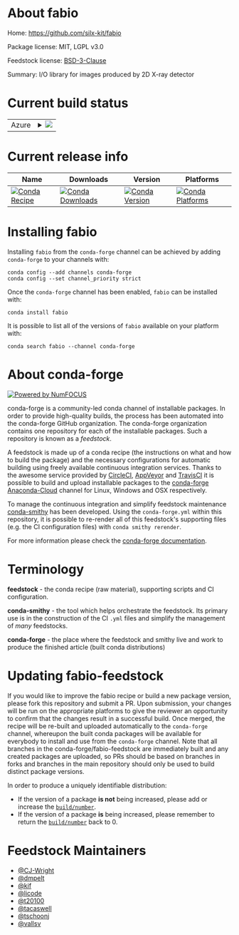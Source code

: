 About fabio
===========

Home: https://github.com/silx-kit/fabio

Package license: MIT, LGPL v3.0

Feedstock license: [BSD-3-Clause](https://github.com/conda-forge/fabio-feedstock/blob/master/LICENSE.txt)

Summary: I/O library for images produced by 2D X-ray detector

Current build status
====================


<table>
    
  <tr>
    <td>Azure</td>
    <td>
      <details>
        <summary>
          <a href="https://dev.azure.com/conda-forge/feedstock-builds/_build/latest?definitionId=281&branchName=master">
            <img src="https://dev.azure.com/conda-forge/feedstock-builds/_apis/build/status/fabio-feedstock?branchName=master">
          </a>
        </summary>
        <table>
          <thead><tr><th>Variant</th><th>Status</th></tr></thead>
          <tbody><tr>
              <td>linux_64_numpy1.17python3.6.____cpython</td>
              <td>
                <a href="https://dev.azure.com/conda-forge/feedstock-builds/_build/latest?definitionId=281&branchName=master">
                  <img src="https://dev.azure.com/conda-forge/feedstock-builds/_apis/build/status/fabio-feedstock?branchName=master&jobName=linux&configuration=linux_64_numpy1.17python3.6.____cpython" alt="variant">
                </a>
              </td>
            </tr><tr>
              <td>linux_64_numpy1.17python3.7.____cpython</td>
              <td>
                <a href="https://dev.azure.com/conda-forge/feedstock-builds/_build/latest?definitionId=281&branchName=master">
                  <img src="https://dev.azure.com/conda-forge/feedstock-builds/_apis/build/status/fabio-feedstock?branchName=master&jobName=linux&configuration=linux_64_numpy1.17python3.7.____cpython" alt="variant">
                </a>
              </td>
            </tr><tr>
              <td>linux_64_numpy1.17python3.8.____cpython</td>
              <td>
                <a href="https://dev.azure.com/conda-forge/feedstock-builds/_build/latest?definitionId=281&branchName=master">
                  <img src="https://dev.azure.com/conda-forge/feedstock-builds/_apis/build/status/fabio-feedstock?branchName=master&jobName=linux&configuration=linux_64_numpy1.17python3.8.____cpython" alt="variant">
                </a>
              </td>
            </tr><tr>
              <td>linux_64_numpy1.19python3.7.____73_pypy</td>
              <td>
                <a href="https://dev.azure.com/conda-forge/feedstock-builds/_build/latest?definitionId=281&branchName=master">
                  <img src="https://dev.azure.com/conda-forge/feedstock-builds/_apis/build/status/fabio-feedstock?branchName=master&jobName=linux&configuration=linux_64_numpy1.19python3.7.____73_pypy" alt="variant">
                </a>
              </td>
            </tr><tr>
              <td>linux_64_numpy1.19python3.9.____cpython</td>
              <td>
                <a href="https://dev.azure.com/conda-forge/feedstock-builds/_build/latest?definitionId=281&branchName=master">
                  <img src="https://dev.azure.com/conda-forge/feedstock-builds/_apis/build/status/fabio-feedstock?branchName=master&jobName=linux&configuration=linux_64_numpy1.19python3.9.____cpython" alt="variant">
                </a>
              </td>
            </tr><tr>
              <td>linux_ppc64le_numpy1.17python3.6.____cpython</td>
              <td>
                <a href="https://dev.azure.com/conda-forge/feedstock-builds/_build/latest?definitionId=281&branchName=master">
                  <img src="https://dev.azure.com/conda-forge/feedstock-builds/_apis/build/status/fabio-feedstock?branchName=master&jobName=linux&configuration=linux_ppc64le_numpy1.17python3.6.____cpython" alt="variant">
                </a>
              </td>
            </tr><tr>
              <td>linux_ppc64le_numpy1.17python3.7.____cpython</td>
              <td>
                <a href="https://dev.azure.com/conda-forge/feedstock-builds/_build/latest?definitionId=281&branchName=master">
                  <img src="https://dev.azure.com/conda-forge/feedstock-builds/_apis/build/status/fabio-feedstock?branchName=master&jobName=linux&configuration=linux_ppc64le_numpy1.17python3.7.____cpython" alt="variant">
                </a>
              </td>
            </tr><tr>
              <td>linux_ppc64le_numpy1.17python3.8.____cpython</td>
              <td>
                <a href="https://dev.azure.com/conda-forge/feedstock-builds/_build/latest?definitionId=281&branchName=master">
                  <img src="https://dev.azure.com/conda-forge/feedstock-builds/_apis/build/status/fabio-feedstock?branchName=master&jobName=linux&configuration=linux_ppc64le_numpy1.17python3.8.____cpython" alt="variant">
                </a>
              </td>
            </tr><tr>
              <td>linux_ppc64le_numpy1.19python3.7.____73_pypy</td>
              <td>
                <a href="https://dev.azure.com/conda-forge/feedstock-builds/_build/latest?definitionId=281&branchName=master">
                  <img src="https://dev.azure.com/conda-forge/feedstock-builds/_apis/build/status/fabio-feedstock?branchName=master&jobName=linux&configuration=linux_ppc64le_numpy1.19python3.7.____73_pypy" alt="variant">
                </a>
              </td>
            </tr><tr>
              <td>linux_ppc64le_numpy1.19python3.9.____cpython</td>
              <td>
                <a href="https://dev.azure.com/conda-forge/feedstock-builds/_build/latest?definitionId=281&branchName=master">
                  <img src="https://dev.azure.com/conda-forge/feedstock-builds/_apis/build/status/fabio-feedstock?branchName=master&jobName=linux&configuration=linux_ppc64le_numpy1.19python3.9.____cpython" alt="variant">
                </a>
              </td>
            </tr><tr>
              <td>osx_64_numpy1.17python3.6.____cpython</td>
              <td>
                <a href="https://dev.azure.com/conda-forge/feedstock-builds/_build/latest?definitionId=281&branchName=master">
                  <img src="https://dev.azure.com/conda-forge/feedstock-builds/_apis/build/status/fabio-feedstock?branchName=master&jobName=osx&configuration=osx_64_numpy1.17python3.6.____cpython" alt="variant">
                </a>
              </td>
            </tr><tr>
              <td>osx_64_numpy1.17python3.7.____cpython</td>
              <td>
                <a href="https://dev.azure.com/conda-forge/feedstock-builds/_build/latest?definitionId=281&branchName=master">
                  <img src="https://dev.azure.com/conda-forge/feedstock-builds/_apis/build/status/fabio-feedstock?branchName=master&jobName=osx&configuration=osx_64_numpy1.17python3.7.____cpython" alt="variant">
                </a>
              </td>
            </tr><tr>
              <td>osx_64_numpy1.17python3.8.____cpython</td>
              <td>
                <a href="https://dev.azure.com/conda-forge/feedstock-builds/_build/latest?definitionId=281&branchName=master">
                  <img src="https://dev.azure.com/conda-forge/feedstock-builds/_apis/build/status/fabio-feedstock?branchName=master&jobName=osx&configuration=osx_64_numpy1.17python3.8.____cpython" alt="variant">
                </a>
              </td>
            </tr><tr>
              <td>osx_64_numpy1.19python3.7.____73_pypy</td>
              <td>
                <a href="https://dev.azure.com/conda-forge/feedstock-builds/_build/latest?definitionId=281&branchName=master">
                  <img src="https://dev.azure.com/conda-forge/feedstock-builds/_apis/build/status/fabio-feedstock?branchName=master&jobName=osx&configuration=osx_64_numpy1.19python3.7.____73_pypy" alt="variant">
                </a>
              </td>
            </tr><tr>
              <td>osx_64_numpy1.19python3.9.____cpython</td>
              <td>
                <a href="https://dev.azure.com/conda-forge/feedstock-builds/_build/latest?definitionId=281&branchName=master">
                  <img src="https://dev.azure.com/conda-forge/feedstock-builds/_apis/build/status/fabio-feedstock?branchName=master&jobName=osx&configuration=osx_64_numpy1.19python3.9.____cpython" alt="variant">
                </a>
              </td>
            </tr><tr>
              <td>win_64_numpy1.17python3.6.____cpython</td>
              <td>
                <a href="https://dev.azure.com/conda-forge/feedstock-builds/_build/latest?definitionId=281&branchName=master">
                  <img src="https://dev.azure.com/conda-forge/feedstock-builds/_apis/build/status/fabio-feedstock?branchName=master&jobName=win&configuration=win_64_numpy1.17python3.6.____cpython" alt="variant">
                </a>
              </td>
            </tr><tr>
              <td>win_64_numpy1.17python3.7.____cpython</td>
              <td>
                <a href="https://dev.azure.com/conda-forge/feedstock-builds/_build/latest?definitionId=281&branchName=master">
                  <img src="https://dev.azure.com/conda-forge/feedstock-builds/_apis/build/status/fabio-feedstock?branchName=master&jobName=win&configuration=win_64_numpy1.17python3.7.____cpython" alt="variant">
                </a>
              </td>
            </tr><tr>
              <td>win_64_numpy1.17python3.8.____cpython</td>
              <td>
                <a href="https://dev.azure.com/conda-forge/feedstock-builds/_build/latest?definitionId=281&branchName=master">
                  <img src="https://dev.azure.com/conda-forge/feedstock-builds/_apis/build/status/fabio-feedstock?branchName=master&jobName=win&configuration=win_64_numpy1.17python3.8.____cpython" alt="variant">
                </a>
              </td>
            </tr><tr>
              <td>win_64_numpy1.19python3.9.____cpython</td>
              <td>
                <a href="https://dev.azure.com/conda-forge/feedstock-builds/_build/latest?definitionId=281&branchName=master">
                  <img src="https://dev.azure.com/conda-forge/feedstock-builds/_apis/build/status/fabio-feedstock?branchName=master&jobName=win&configuration=win_64_numpy1.19python3.9.____cpython" alt="variant">
                </a>
              </td>
            </tr>
          </tbody>
        </table>
      </details>
    </td>
  </tr>
</table>

Current release info
====================

| Name | Downloads | Version | Platforms |
| --- | --- | --- | --- |
| [![Conda Recipe](https://img.shields.io/badge/recipe-fabio-green.svg)](https://anaconda.org/conda-forge/fabio) | [![Conda Downloads](https://img.shields.io/conda/dn/conda-forge/fabio.svg)](https://anaconda.org/conda-forge/fabio) | [![Conda Version](https://img.shields.io/conda/vn/conda-forge/fabio.svg)](https://anaconda.org/conda-forge/fabio) | [![Conda Platforms](https://img.shields.io/conda/pn/conda-forge/fabio.svg)](https://anaconda.org/conda-forge/fabio) |

Installing fabio
================

Installing `fabio` from the `conda-forge` channel can be achieved by adding `conda-forge` to your channels with:

```
conda config --add channels conda-forge
conda config --set channel_priority strict
```

Once the `conda-forge` channel has been enabled, `fabio` can be installed with:

```
conda install fabio
```

It is possible to list all of the versions of `fabio` available on your platform with:

```
conda search fabio --channel conda-forge
```


About conda-forge
=================

[![Powered by NumFOCUS](https://img.shields.io/badge/powered%20by-NumFOCUS-orange.svg?style=flat&colorA=E1523D&colorB=007D8A)](http://numfocus.org)

conda-forge is a community-led conda channel of installable packages.
In order to provide high-quality builds, the process has been automated into the
conda-forge GitHub organization. The conda-forge organization contains one repository
for each of the installable packages. Such a repository is known as a *feedstock*.

A feedstock is made up of a conda recipe (the instructions on what and how to build
the package) and the necessary configurations for automatic building using freely
available continuous integration services. Thanks to the awesome service provided by
[CircleCI](https://circleci.com/), [AppVeyor](https://www.appveyor.com/)
and [TravisCI](https://travis-ci.com/) it is possible to build and upload installable
packages to the [conda-forge](https://anaconda.org/conda-forge)
[Anaconda-Cloud](https://anaconda.org/) channel for Linux, Windows and OSX respectively.

To manage the continuous integration and simplify feedstock maintenance
[conda-smithy](https://github.com/conda-forge/conda-smithy) has been developed.
Using the ``conda-forge.yml`` within this repository, it is possible to re-render all of
this feedstock's supporting files (e.g. the CI configuration files) with ``conda smithy rerender``.

For more information please check the [conda-forge documentation](https://conda-forge.org/docs/).

Terminology
===========

**feedstock** - the conda recipe (raw material), supporting scripts and CI configuration.

**conda-smithy** - the tool which helps orchestrate the feedstock.
                   Its primary use is in the construction of the CI ``.yml`` files
                   and simplify the management of *many* feedstocks.

**conda-forge** - the place where the feedstock and smithy live and work to
                  produce the finished article (built conda distributions)


Updating fabio-feedstock
========================

If you would like to improve the fabio recipe or build a new
package version, please fork this repository and submit a PR. Upon submission,
your changes will be run on the appropriate platforms to give the reviewer an
opportunity to confirm that the changes result in a successful build. Once
merged, the recipe will be re-built and uploaded automatically to the
`conda-forge` channel, whereupon the built conda packages will be available for
everybody to install and use from the `conda-forge` channel.
Note that all branches in the conda-forge/fabio-feedstock are
immediately built and any created packages are uploaded, so PRs should be based
on branches in forks and branches in the main repository should only be used to
build distinct package versions.

In order to produce a uniquely identifiable distribution:
 * If the version of a package **is not** being increased, please add or increase
   the [``build/number``](https://docs.conda.io/projects/conda-build/en/latest/resources/define-metadata.html#build-number-and-string).
 * If the version of a package **is** being increased, please remember to return
   the [``build/number``](https://docs.conda.io/projects/conda-build/en/latest/resources/define-metadata.html#build-number-and-string)
   back to 0.

Feedstock Maintainers
=====================

* [@CJ-Wright](https://github.com/CJ-Wright/)
* [@dmpelt](https://github.com/dmpelt/)
* [@kif](https://github.com/kif/)
* [@licode](https://github.com/licode/)
* [@t20100](https://github.com/t20100/)
* [@tacaswell](https://github.com/tacaswell/)
* [@tschoonj](https://github.com/tschoonj/)
* [@vallsv](https://github.com/vallsv/)

